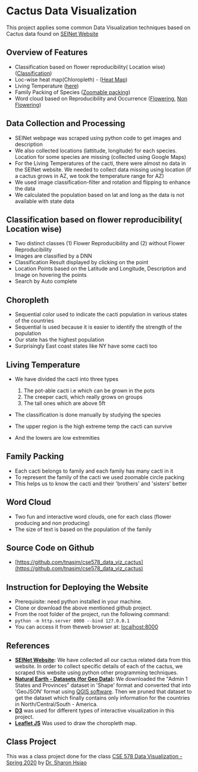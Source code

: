 # Cactus Data Visualization
This project applies some common Data Visualization techniques based on Cactus data found on [SEINet Website](http://swbiodiversity.org/seinet/imagelib/index.php?taxon=Cactaceae)

## Overview of Features

*   Classification based on flower reproducibility( Location wise) ([Classification](index.html))
*   Loc-wise heat map(Chloropleth) - ([Heat Map](choropleth.html))
*   Living Temperature ([here](temperature.html))
*   Family Packing of Species ([Zoomable packing](zoompack.html))
*   Word cloud based on Reproducibility and Occurrence ([Flowering](wordcloud-flower.html), [Non Flowering](wordcloud-no-flower.html))


## Data Collection and Processing
*   SEINet webpage was scraped using python code to get images and description
*   We also collected locations (lattitude, longitude) for each species. Location for some species are missing (collected using Google Maps)
*   For the Living Temperatures of the cacti, there were almost no data in the SEINet website. We needed to collect data missing using location (if a cactus grows in AZ, we took the temperature range for AZ)
*   We used image classification-filter and rotation and flipping to enhance the data
*   We calculated the population based on lat and long as the data is not available with state data

## Classification based on flower reproducibility( Location wise)
*   Two distinct classes (1) Flower Reproducibility and (2) without Flower Reproducibility
*   Images are classified by a DNN
*   Classification Result displayed by clicking on the point
*   Location Points based on the Latitude and Longitude, Description and Image on hovering the points
*   Search by Auto complete

## Choropleth
*   Sequential color used to indicate the cacti population in various states of the countries
*   Sequential is used because it is easier to identify the strength of the population
*   Our state has the highest population
*   Surprisingly East coast states like NY have some cacti too

## Living Temperature
*   We have divided the cacti into three types
    1.  The pot-able cacti i.e which can be grown in the pots
    2.  The creeper cacti, which really grows on groups
    3.  The tall ones which are above 5ft

*   The classification is done manually by studying the species
*   The upper region is the high extreme temp the cacti can survive
*   And the lowers are low extremities

## Family Packing
*   Each cacti belongs to family and each family has many cacti in it
*   To represent the family of the cacti we used zoomable circle packing
*   This helps us to know the cacti and their 'brothers' and 'sisters' better


## Word Cloud
*   Two fun and interactive word clouds, one for each class (flower producing and non producing)
*   The size of text is based on the population of the family

## Source Code on Github
*   [https://github.com/tnasim/cse578_data_viz_cactus](https://github.com/tnasim/cse578_data_viz_cactus)

## Instruction for Deploying the Website
*   Prerequisite: need python installed in your machine.
*   Clone or download the above mentioned github project.
*   From the root folder of the project, run the following command:
*   `python -m http.server 8000 --bind 127.0.0.1`
*   You can access it from theweb browser at: [localhost:8000](localhost:8000)

## References
*   **[SEINet Website](http://swbiodiversity.org/seinet/imagelib/index.php?taxon=Cactaceae):** We have collected all our cactus related data from this website. In order to collect specific details of each of the cactus, we scraped this website using python other programming techniques.
*   **[Natural Earth - Datasets (for Geo Data)](https://www.naturalearthdata.com/):** We downloaded the "Admin 1 States and Provinces" dataset in 'Shape' format and converted that into 'GeoJSON' format using [QGIS software](https://qgis.org/en/site/). Then we pruned that dataset to get the dataset which finally contains only information for the countries in North/Central/South - America.
*   **[D3](https://d3js.org/)** was used for different types of interactive visualization in this project.
*   **[Leaflet JS](https://leafletjs.com/)** Was used to draw the choropleth map.


## Class Project
This was a class project done for the class [CSE 578 Data Visualization - Spring 2020](https://sites.google.com/a/asu.edu/cse578_datavisualization-spring-2020/) by [Dr. Sharon Hsiao](http://www.public.asu.edu/~ihsiao1/)
